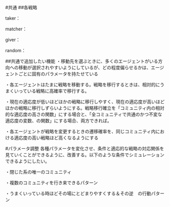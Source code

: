 #共通
##各戦略

taker：

matcher：

giver：

random：


##共通で追加したい機能
・移動先を選ぶときに、多くのエージェントがいる方向への移動が選択されやすいようにしているが、どの程度偏らせるかは、エージェントごとに固有のパラメータを持たせている

・各エージェントはたまに戦略を移動する。戦略を移行するときは、相対的にうまくいっている戦略に高確率で移行する。

・現在の適応度が低いほどほかの戦略に移行しやすく、現在の適応度が高いほどほかの戦略に移行しずらいようにする。戦略移行確立を「コミュニティ内の相対的な適応度の高さの関数」にする場合と、「全コミュニティで共通のかつ不変な適応度の変数、の関数」にする場合、両方できれば。

・各エージェントが戦略を変更するときの遷移確率を、同じコミュニティ内における適応度の高い戦略ほど高くなるようにする



#パラメータ調整
各種パラメータを変化させ、条件と適応的な戦略の対応関係を見ていくことができるように、改善する。以下のような条件でシミュレーションできるようにしたい。

・閉じた系の唯一のコミュニティ

・複数のコミュニティを行き来できるパターン

・うまくいっている時ほどその場にとどまりやすくする＆その逆　の行動パターン
